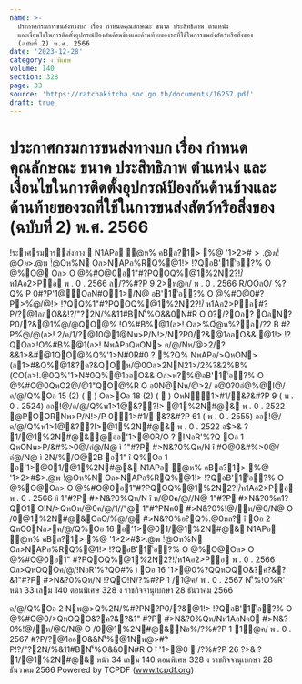 ```yaml
---
name: >-
  ประกาศกรมการขนส่งทางบก เรื่อง กำหนดคุณลักษณะ ขนาด ประสิทธิภาพ ตำแหน่ง
  และเงื่อนไขในการติดตั้งอุปกรณ์ป้องกันด้านข้างและด้านท้ายของรถที่ใช้ในการขนส่งสัตว์หรือสิ่งของ
  (ฉบับที่ 2) พ.ศ. 2566
date: '2023-12-28'
category: ง พิเศษ
volume: 140
section: 328
page: 33
source: 'https://ratchakitcha.soc.go.th/documents/16257.pdf'
draft: true
---
```


# ประกาศกรมการขนส่งทางบก เรื่อง กำหนดคุณลักษณะ ขนาด ประสิทธิภาพ ตำแหน่ง และเงื่อนไขในการติดตั้งอุปกรณ์ป้องกันด้านข้างและด้านท้ายของรถที่ใช้ในการขนส่งสัตว์หรือสิ่งของ (ฉบับที่ 2) พ.ศ. 2566

!ระาศรมารส่งทาง  N1APอ ํ@ห% คBล?1> %@ '1>2>#$>.@พ !ํ@Oห%N Oล>NAPอ%RQ%@1!> !?QอB'1์'้อ?% O @%O@Oล> O @%#O@0อ1"#?PQOQ%@1%2N2?!/์ห1Aอ2>Pอ ( &?&#?P 2) พ . 0 . 2566 !@/#?PR O /?'1>@01/@1%2N#@& N1APอ ํ@ห% คBล?1> %@ '1>2>#$>.@พ !ํ@Oห%N Oล>NAPอ%RQ%@1!> !?QอB'1์'้อ?% O @%O@ Oล> O @%#O@0อ1"#?PQOQ%@1%2N2?!/์ ห1Aอ2>Pอ พ . 0 . 2566 ล/?%#?P 9 2>ห@ค/ พ . 0 . 2566 R/OOลO/ %?Q% P 0#?P'1@OอN#O1>/N@ อB'1์'้อ?% O @%#O@0#?P>%ํ@/@!> !?QQ%1"#?PQOQ%@1%2N2?!/์ ห1Aอ2>Pอ#?P/?@1ออO&&!?/"?2N/%&11#BN'็%O&&0N#R O 0?/?Oอ? OอN?P0/?&@1%ํ@/@QO@% !O%#B%@1(ล>! Oล>%Qํ@ห%?อ/?2 B #?P%ํ@/@(ล>! 2/ค/1/?@10@1@Nพ>P/N!>/N?P0/?&@1ออO&& @1!> !?QOล>!O%#B%@1(ล>! NพAPอQหON> ค/@/Nห/@>2/?&&1>&#@1QO@%Q%'1>N#0R#0 ? %?Q% NพAPอ/>QหON> (ล1>#&Q%@1&?ค?&QOห/@0Oล>2NN21>/2%?&2%B%(CO(ล>!.@0Q%'1>N#0Q%@1ออO&& Oล>พ?%@อB'1์'้อ?% O @%#O@0QหO2@/@1"QO@%R O อ0N@Nห/@>2/ อ@0?0อํ@%@!@/ค/@/Q%Oอ 15 (2) (  ) Oล>Oอ 18 (2) (  ) OหN1>#1/&?&#?P 9 ( พ . 0 . 2524) ออ!@/ค/@/Q%พ1>1@&??!> @1%2N#@& พ . 0 . 2522 @POORNพ>P/N!>/P 01>#1/ &?&#?P 61 ( พ . 0 . 2555) ออ!@/ค/@/Q%พ1>1@&??!>@1%2N#@& พ . 0 . 2522 อ$>& ? 1/@1%2N#@&@ออ'1>@0R/O ? !NอR'%?Q Oอ 1 QหONพ>P/&#%>0@/คํ@/N@ ì 1"#?P #>N&?0%Qห/N î #O@0&#%>0@/คํ@/N@ ì 2N/%/O@2B อ1" î Q%Oอ 1 อ'1>@01/@1%2N#@& N1APอ ํ@ห% คBล?1> %@ '1>2>#$>.@พ !ํ@Oห%N Oล>NAPอ%RQ%@1!> !?QอB'1์'้อ?% O @%O@Oล> O @%#O@0อ1"#?PQOQ%@1%2N2?!/์ห1Aอ2>Pอ พ . 0 . 2566 ìì 1"#?P #>N&?0%Qห/N î ห/@0ค/@//N@ 1"#?P #>N&?0%ค1?QO1 O!N/>QหOห/@0ค/@/1//"@ 1"#?PNค0 #>N&?0%!@/ห/@0/N@ O /0@1%2N#@&OลO/%ํ@/@ #>N&?0%อ?Q%.@0หล? î Oอ 2 QหO0Nล>ค/@/Q%Oอ 16 อ'1>@01/@1%2N#@& N1APอ ํ@ห% คBล?1> %@ '1>2>#$>.@พ !ํ@Oห%N Oล>NAPอ%RQ%@1!> !?QอB'1์'้อ?% O @%O@Oล> O @%#O@0อ1" #?PQOQ%@1%2N2?!/์ห1Aอ2>Pอ พ . 0 . 2566 Oล>QหOQOค/@/!NอR'%?QO#% ì Oอ 16 '1>@0%?QQหOQO&?ค?&?&1"#?P #>N&?0%Qห/N !?QO!N/?%#?P 1 /1@ค/ พ . 0 . 2567 N'็%!O%R' หน้า 33 เลม 140 ตอนพิเศษ 328 ง ราชกิจจานุเบกษา 28 ธันวาคม 2566

ค/@/Q%Oอ 2 Nพ@>Q%2N/%#?PN?P0/?&@1!> !?QอB'1์'้อ?% O @%#O@0/>QหOQO&?ค?&?&1" #?P #>N&?0%Qห/Nห1AอNค0 #>N&?0%!@/ห/@0/N@ O /0@1%2N#@&Nอ%/?%#?P 1 1@ค/ พ . 0 . 2567 #?P/?@1ออO&&N'็%@1Nพ@>#?P!?/"?2N/%&11#BN'็%O&&0N#R O î '1>@0  /?%#?P 26 $?%/@ค/ พ . 0 . 2_`` >1B!/์ />0@ล>!1 อ$>& ? 1/@1%2N#@& หน้า 34 เลม 140 ตอนพิเศษ 328 ง ราชกิจจานุเบกษา 28 ธันวาคม 2566 Powered by TCPDF (www.tcpdf.org)
